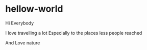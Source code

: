 # hellow-world

Hi Everybody

I love travelling a lot
Especially to the places less people reached

And Love nature
